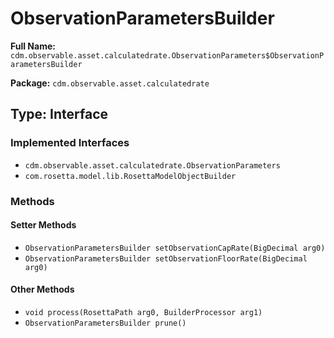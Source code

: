 # ObservationParametersBuilder

**Full Name:** `cdm.observable.asset.calculatedrate.ObservationParameters$ObservationParametersBuilder`

**Package:** `cdm.observable.asset.calculatedrate`

## Type: Interface

### Implemented Interfaces

- `cdm.observable.asset.calculatedrate.ObservationParameters`
- `com.rosetta.model.lib.RosettaModelObjectBuilder`

### Methods

#### Setter Methods

- `ObservationParametersBuilder setObservationCapRate(BigDecimal arg0)`
- `ObservationParametersBuilder setObservationFloorRate(BigDecimal arg0)`

#### Other Methods

- `void process(RosettaPath arg0, BuilderProcessor arg1)`
- `ObservationParametersBuilder prune()`

